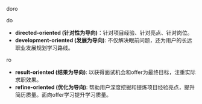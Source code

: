 doro

do

- **directed-oriented (针对性为导向)**：针对项目经验、针对亮点、针对岗位。
- **development-oriented (发展为导向)**: 不仅解决眼前问题，还为用户的长远职业发展规划学习路线。

ro

- **result-oriented (结果为导向)**: 以获得面试机会和offer为最终目标，注重实际求职效果。
- **refine-oriented (优化为导向)**: 帮助用户深度挖掘和提炼项目经验亮点，提升简历质量。面向offer学习提升学习质量。
